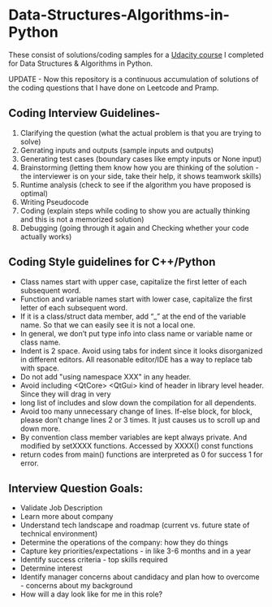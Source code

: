 # Data-Structures-Algorithms-in-Python
These consist of solutions/coding samples for a [Udacity course](https://www.udacity.com/course/data-structures-and-algorithms-in-python--ud513) I completed for Data Structures &amp; Algorithms in Python. 

UPDATE - Now this repository is a continuous accumulation of solutions of the coding questions that I have done on Leetcode and Pramp. 

## Coding Interview Guidelines- 
1) Clarifying the question (what the actual problem is that you are trying to solve)
2) Genrating inputs and outputs (sample inputs and outputs)
3) Generating test cases (boundary cases like empty inputs or None input)
4) Brainstorming (letting them know how you are thinking of the solution - the interviewer is on your side, take their help, it shows teamwork skills)
5) Runtime analysis (check to see if the algorithm you have proposed is optimal)
6) Writing Pseudocode
7) Coding (explain steps while coding to show you are actually thinking and this is not a memorized solution)
8) Debugging (going through it again and Checking whether your code actually works)

## Coding Style guidelines for C++/Python 
* Class names start with upper case, capitalize the first letter of each subsequent word.
* Function and variable names start with lower case, capitalize the first letter of each subsequent word.
* If it is a class/struct data member, add “_” at the end of the variable name. So that we can easily see it is not a local one.
* In general, we don’t put type info into class name or variable name or class name.
* Indent is 2 space. Avoid using tabs for indent since it looks disorganized in different editors. All reasonable editor/IDE has a way to replace tab with space.
* Do not add &quot;using namespace XXX&quot; in any header.
* Avoid including &lt;QtCore&gt; &lt;QtGui&gt; kind of header in library level header. Since they will drag in very
* long list of includes and slow down the compilation for all dependents.
* Avoid too many unnecessary change of lines. If-else block, for block, please don’t change lines 2 or 3 times. It just causes us to scroll up and down more.
* By convention class member variables are kept always private. And modified by setXXXX functions. Accessed by XXXX() const functions
* return codes from main() functions are interpreted as 0 for success 1 for error.

## Interview Question Goals:

* Validate Job Description
* Learn more about company
* Understand tech landscape and roadmap (current vs. future state of technical environment)
* Determine the operations of the company: how they do things
* Capture key priorities/expectations - in like 3-6 months and in a year
* Identify success criteria - top skills required
* Determine interest 
* Identify manager concerns about candidacy and plan how to overcome - concerns about my background
* How will a day look like for me in this role?
